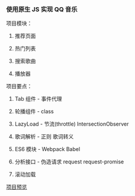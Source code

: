 ### 使用原生 JS 实现 QQ 音乐

项目模块：

1. 推荐页面

2. 热门列表

3. 搜索歌曲

4. 播放器

项目要点：

1. Tab 组件 - 事件代理

2. 轮播组件 - class

3. LazyLoad - 节流(throttle) IntersectionObserver

4. 歌词解析 - 正则 歌词转义

5. ES6 模块 - Webpack Babel

6. 分析接口 - 伪造请求 request request-promise

7. 滚动加载

[项目预览]()
